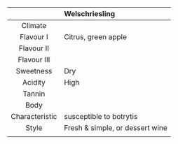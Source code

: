|  | Welschriesling |
|:---:|:--- |
| Climate |  |
| Flavour I | Citrus, green apple |
| Flavour II |  | 
| Flavour III |  | 
|  Sweetness| Dry |
| Acidity | High |
| Tannin |  |
| Body |  |
| Characteristic | susceptible to botrytis |
| Style| Fresh & simple, or dessert wine |
|  |  |